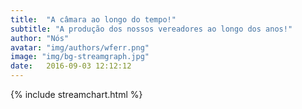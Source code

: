 ```yaml
---
title:  "A câmara ao longo do tempo!"
subtitle: "A produção dos nossos vereadores ao longo dos anos!"
author: "Nós"
avatar: "img/authors/wferr.png"
image: "img/bg-streamgraph.jpg"
date:   2016-09-03 12:12:12
---
```

	
{% include streamchart.html %}